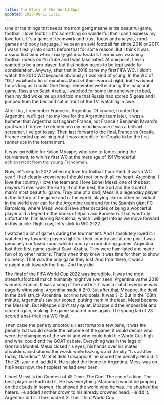 ```yaml
---
title: The Story of the World Cups
updated: 2023-08-11 11:11
---
```


One of the things that keeps me from going insane is the beautiful game, football. I love football. It's something so wonderful that I can't express my love for it. It's a game of teamwork and trust, focus and analysis, mind games and body language. I've been an avid football fan since 2016 or 2017. I wasn't really into sports before that for some reason. But I think it was around that time when I really got into football. I remember watching football videos on YouTube and I was fascinated. At one point, I even wanted to be a pro player, but that notion needs to be kept aside for consideration. Anyway, after that in 2018 came my first FIFA WC. I didn't watch the 2014 WC because obviously, I was kind of young. In the WC of '18, I watched a lot of matches. Most of them were at night, but I watched for as long as I could. One thing I remember well is during the inaugural game, Russia vs Saudi Arabia, I watched for some time and went to bed, then my dad woke me up and told me that Russia had scored 5 goals and I jumped from the bed and sat in front of the TV, watching in awe.

After that, I remember France vs Argentina. Of course, I rooted for Argentina, we'll get into my love for the Argentine team later, it was a bummer that Argentina lost against France, but France's Benjamin Pavard's goal would forever be etched into my mind because it was a brilliant screamer, I've got to say. Then fast forward to the final, France vs Croatia. France ended up winning but it was incredible for Croatia to be the first runner ups in the tournament.

It was incredible for Kylian Mbappe, who rose to fame during the tournament, to win his first WC at the mere age of 19! Wonderful achievement from the young Frenchman.

Now, let's skip to 2022 when my love for football flourished. It was a WC year! I had clearly known who I should root for with all my heart, Argentina. I love the country, I love the team and I love Lionel Messi, one of the best players to ever walk the Earth, if not the best, the God and the Goat of man's most beautiful game. Truly one of a kind, Messi is a legendary player in the history of the game and of the world, playing like no other individual in the world ever can for the Argentine team and for the Spanish giant FC Barcelona, where Messi would leave after decades of being a wonderful player and a legend in the books of Spain and Barcelona. That was truly unfortunate, him leaving Barcelona, which I will get into as we move forward in this article. Right now, let's stick to WC 2022.

I watched a lot of games during the tournament. And I absolutely loved it. I watched my favourite players fight for their country and at one point I was genuinely confused about which country to root during games. Argentina lost their first game against Saudi Arabia. They were humiliated and made fun of by other nations. That's when they knew it was time for them to show no mercy. That was the only game they lost. And from there, it was a straight rush towards the final. And they did.

The final of the FIFA World Cup 2022 was incredible. It was the most stressful football match humanity might've ever seen. Argentina vs the 2018 winners, France. It was a song of fire and ice. It was a match everyone was eagerly witnessing. Argentina made it 2-0. But after that, Mbappe, the devil in the dark struck Argentina, scoring two goals. It was 2-2. But in the 108th minute, Argentina's saviour scored, putting them in the lead. Messi became the Messiah. But Mbappe didn't stay quiet. Mbappe did the impossible and scored again, making the game squared once again. The young lad of 23 scored a hat-trick in a WC final.

Then came the penalty shootouts. Fast forward a few pens, it was the penalty that would decide the outcome of the game, it would decide who were the champions of the world and who could hold the World Cup high and what could end the GOAT debate. Everything was in the legs of Gonzalo Montiel. Messi closed his eyes, his hands over his mates' shoulders, and uttered the words while looking up at the sky "It could be today, Grandma." Montiel didn't disappoint, he scored the penalty. He did it. The 25-year-old lad did it. He sealed the throne to Argentina. Messi was on his knees now, the happiest he had ever been.

Lionel Messi is the Greatest of All Time. The God. The one of a kind. The best player on Earth did it. He has everything. Maradona would be jumping on the clouds in heaven. He showed the world who he was. He shushed the haters. He added another crown to his already crowned head. He did it. Argentina did it. They made it 3. Their third World Cup.
